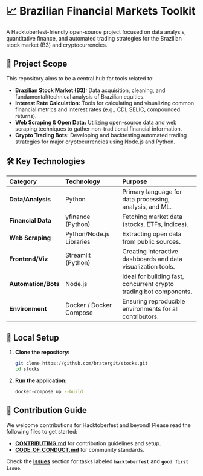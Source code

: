 # 📈 Brazilian Financial Markets Toolkit

A Hacktoberfest-friendly open-source project focused on data analysis, quantitative finance, and automated trading strategies for the Brazilian stock market (B3) and cryptocurrencies.

## 🌟 Project Scope
This repository aims to be a central hub for tools related to:
* **Brazilian Stock Market (B3):** Data acquisition, cleaning, and fundamental/technical analysis of Brazilian equities.
* **Interest Rate Calculation:** Tools for calculating and visualizing common financial metrics and interest rates (e.g., CDI, SELIC, compounded returns).
* **Web Scraping & Open Data:** Utilizing open-source data and web scraping techniques to gather non-traditional financial information.
* **Crypto Trading Bots:** Developing and backtesting automated trading strategies for major cryptocurrencies using Node.js and Python.

## 🛠️ Key Technologies
| Category | Technology | Purpose |
| :--- | :--- | :--- |
| **Data/Analysis** | Python | Primary language for data processing, analysis, and ML. |
| **Financial Data** | yfinance (Python) | Fetching market data (stocks, ETFs, indices). |
| **Web Scraping** | Python/Node.js Libraries | Extracting open data from public sources. |
| **Frontend/Viz** | Streamlit (Python) | Creating interactive dashboards and data visualization tools. |
| **Automation/Bots** | Node.js | Ideal for building fast, concurrent crypto trading bot components. |
| **Environment** | Docker / Docker Compose | Ensuring reproducible environments for all contributors. |

## 🚀 Local Setup

1. **Clone the repository:**
   ```bash
   git clone https://github.com/bratergit/stocks.git
   cd stocks
   ```

2. **Run the application:**
   ```bash
   docker-compose up --build
   ```

## 🤝 Contribution Guide
We welcome contributions for Hacktoberfest and beyond! Please read the following files to get started:
* [**CONTRIBUTING.md**](CONTRIBUTING.md) for contribution guidelines and setup.
* [**CODE_OF_CONDUCT.md**](CODE_OF_CONDUCT.md) for community standards.

Check the [**Issues**](https://github.com/bratergit/stocks/issues) section for tasks labeled **`hacktoberfest`** and **`good first issue`**.
